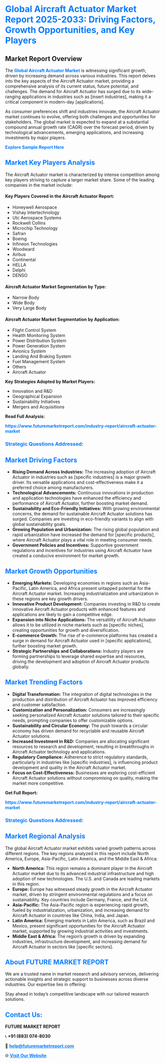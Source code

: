 <h1 style="color: #007BFF;">Global Aircraft Actuator Market Report 2025-2033: Driving Factors, Growth Opportunities, and Key Players</h1>

<section id="overview">
<h2>Market Report Overview</h2>
<p>The <a href="https://www.futuremarketreport.com/industry-report/aircraft-actuator-market" style="color: #007BFF; text-decoration: none;"><strong>Global Aircraft Actuator Market</strong></a> is witnessing significant growth, driven by increasing demand across various industries. This report delves into the key aspects of the Aircraft Actuator market, providing a comprehensive analysis of its current status, future potential, and challenges. The demand for Aircraft Actuator has surged due to its wide-ranging applications in industries such as [insert industries], making it a critical component in modern-day [applications].</p>
<p>As consumer preferences shift and industries innovate, the Aircraft Actuator market continues to evolve, offering both challenges and opportunities for stakeholders. The global market is expected to expand at a substantial compound annual growth rate (CAGR) over the forecast period, driven by technological advancements, emerging applications, and increasing investments by major players.</p>
</section>

<section id="overview">
<p><a href="https://www.futuremarketreport.com/request-sample/reportId=126483" style="color: #007BFF; text-decoration: none;"><strong>Explore Sample Report Here</strong></a></p>
</section>

<section id="key-players">
<h2 style="color: #007BFF;">Market Key Players Analysis</h2>
<p>The Aircraft Actuator market is characterized by intense competition among key players striving to capture a larger market share. Some of the leading companies in the market include:</p>
<h4>Key Players Covered in the Aircraft Actuator Report:</h4>
<ul><li>Honeywell Aerospace</li><li>Vishay Intertechnology</li><li>Utc Aerospace Systems</li><li>Rockwell Collins</li><li>Microchip Technology</li><li>Safran</li><li>Boeing</li><li>Infineon Technologies</li><li>Woodward</li><li>Airbus</li><li>Continental</li><li>HELLA</li><li>Delphi</li><li>DENSO</li></ul>
<h4>Aircraft Actuator Market Segmentation by Type:</h4>
<ul><li>Narrow Body</li><li>Wide Body</li><li>Very Large Body</li></ul>

<h4>Aircraft Actuator Market Segmentation by Application:</h4>
<ul><li>Flight Control System</li><li>Health Monitoring System</li><li>Power Distribution System</li><li>Power Generation System</li><li>Avionics System</li><li>Landing And Braking System</li><li>Fuel Management System</li><li>Others</li><li>Aircraft Actuator</li></ul>
<p><strong>Key Strategies Adopted by Market Players:</strong></p>
<ul>
<li>Innovation and R&D</li>
<li>Geographical Expansion</li>
<li>Sustainability Initiatives</li>
<li>Mergers and Acquisitions</li>
</ul>
</section>

<section>
<p><strong>Read Full Analysis: </strong></p><a href="https://www.futuremarketreport.com/industry-report/aircraft-actuator-market" style="color: #007BFF; text-decoration: none;"><strong>https://www.futuremarketreport.com/industry-report/aircraft-actuator-market</strong></a>
<h3 style="color: #007BFF;">Strategic Questions Addressed:</h3>
</section>

<section id="driving-factors">
<h2 style="color: #007BFF;">Market Driving Factors</h2>
<ul>
<li><strong>Rising Demand Across Industries:</strong> The increasing adoption of Aircraft Actuator in industries such as [specific industries] is a major growth driver. Its versatile applications and cost-effectiveness make it a preferred choice among manufacturers.</li>
<li><strong>Technological Advancements:</strong> Continuous innovations in production and application technologies have enhanced the efficiency and performance of Aircraft Actuator, further boosting market demand.</li>
<li><strong>Sustainability and Eco-Friendly Initiatives:</strong> With growing environmental concerns, the demand for sustainable Aircraft Actuator solutions has surged. Companies are investing in eco-friendly variants to align with global sustainability goals.</li>
<li><strong>Growing Population and Urbanization:</strong> The rising global population and rapid urbanization have increased the demand for [specific products], where Aircraft Actuator plays a vital role in meeting consumer needs.</li>
<li><strong>Government Policies and Incentives:</strong> Supportive government regulations and incentives for industries using Aircraft Actuator have created a conducive environment for market growth.</li>
</ul>
</section>

<section id="growth-opportunities">
<h2 style="color: #007BFF;">Market Growth Opportunities</h2>
<ul>
<li><strong>Emerging Markets:</strong> Developing economies in regions such as Asia-Pacific, Latin America, and Africa present untapped potential for the Aircraft Actuator market. Increasing industrialization and urbanization in these regions are key growth drivers.</li>
<li><strong>Innovative Product Development:</strong> Companies investing in R&D to create innovative Aircraft Actuator products with enhanced features and applications are likely to gain a competitive edge.</li>
<li><strong>Expansion into Niche Applications:</strong> The versatility of Aircraft Actuator allows it to be utilized in niche markets such as [specific niches], creating opportunities for growth and diversification.</li>
<li><strong>E-commerce Growth:</strong> The rise of e-commerce platforms has created a surge in demand for Aircraft Actuator used in [specific applications], further boosting market growth.</li>
<li><strong>Strategic Partnerships and Collaborations:</strong> Industry players are forming partnerships to leverage shared expertise and resources, driving the development and adoption of Aircraft Actuator products globally.</li>
</ul>
</section>

<section id="trending-factors">
<h2 style="color: #007BFF;">Market Trending Factors</h2>
<ul>
<li><strong>Digital Transformation:</strong> The integration of digital technologies in the production and distribution of Aircraft Actuator has improved efficiency and customer satisfaction.</li>
<li><strong>Customization and Personalization:</strong> Consumers are increasingly seeking personalized Aircraft Actuator solutions tailored to their specific needs, prompting companies to offer customizable options.</li>
<li><strong>Sustainability and Circular Economy:</strong> The push towards a circular economy has driven demand for recyclable and reusable Aircraft Actuator solutions.</li>
<li><strong>Increased Investment in R&D:</strong> Companies are allocating significant resources to research and development, resulting in breakthroughs in Aircraft Actuator technology and applications.</li>
<li><strong>Regulatory Compliance:</strong> Adherence to strict regulatory standards, particularly in industries like [specific industries], is influencing product development and quality in the Aircraft Actuator market.</li>
<li><strong>Focus on Cost-Effectiveness:</strong> Businesses are exploring cost-efficient Aircraft Actuator solutions without compromising on quality, making the market more competitive.</li>
</ul>
</section>

<section>
<p><strong>Get Full Report: </strong></p><a href="https://www.futuremarketreport.com/industry-report/aircraft-actuator-market" style="color: #007BFF; text-decoration: none;"><strong>https://www.futuremarketreport.com/industry-report/aircraft-actuator-market</strong></a>
<h3 style="color: #007BFF;">Strategic Questions Addressed:</h3>
</section>


<section id="regional-analysis">
<h2 style="color: #007BFF;">Market Regional Analysis</h2>
<p>The global Aircraft Actuator market exhibits varied growth patterns across different regions. The key regions analyzed in this report include North America, Europe, Asia-Pacific, Latin America, and the Middle East & Africa:</p>
<ul>
<li><strong>North America:</strong> This region remains a dominant player in the Aircraft Actuator market due to its advanced industrial infrastructure and high adoption of new technologies. The U.S. and Canada are leading markets in this region.</li>
<li><strong>Europe:</strong> Europe has witnessed steady growth in the Aircraft Actuator market, driven by stringent environmental regulations and a focus on sustainability. Key countries include Germany, France, and the U.K.</li>
<li><strong>Asia-Pacific:</strong> The Asia-Pacific region is experiencing rapid growth, fueled by industrialization, urbanization, and increasing demand for Aircraft Actuator in countries like China, India, and Japan.</li>
<li><strong>Latin America:</strong> Emerging markets in Latin America, such as Brazil and Mexico, present significant opportunities for the Aircraft Actuator market, supported by growing industrial activities and investments.</li>
<li><strong>Middle East & Africa:</strong> The region’s growth is driven by expanding industries, infrastructure development, and increasing demand for Aircraft Actuator in sectors like [specific sectors].</li>
</ul>
</section>

<footer>
<h2 style="color: #007BFF;">About FUTURE MARKET REPORT</h2>
<p>We are a trusted name in market research and advisory services, delivering actionable insights and strategic support to businesses across diverse industries. Our expertise lies in offering:</p>

<p>Stay ahead in today’s competitive landscape with our tailored research solutions.</p>

<h2 style="color: #007BFF;">Contact Us:</h2>
<p><strong>FUTURE MARKET REPORT</strong></p>
<p>📞 <strong>+91 (883) 074-8030</strong></p>
<p>📧 <strong><a href="mailto:help@futuremarketreport.com" style="color: #007BFF;">help@futuremarketreport.com</a></strong></p>
<p>🌐 <strong><a href="https://www.futuremarketreport.com/" style="color: #007BFF;">Visit Our Website</a></strong></p>
</footer>